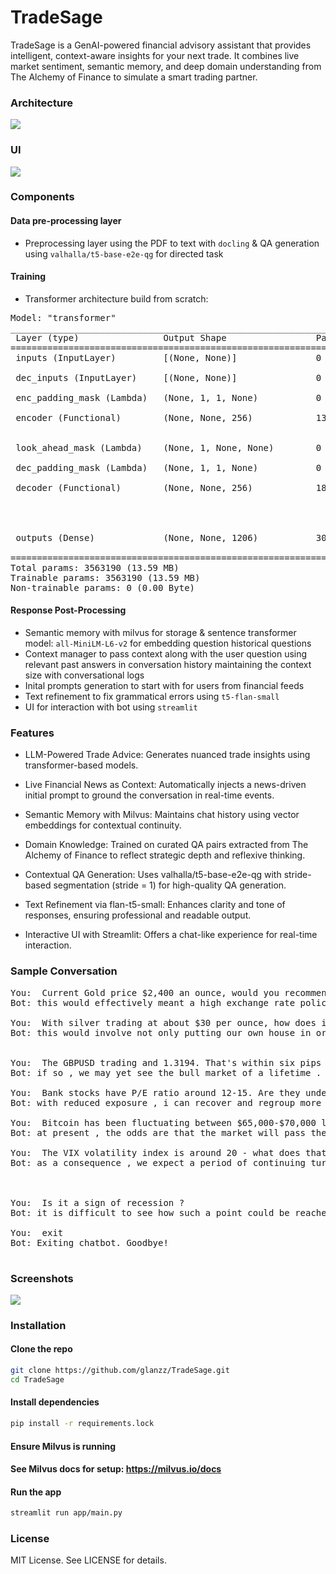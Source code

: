 # TradeSage
TradeSage is a GenAI-powered financial advisory assistant that provides intelligent, context-aware insights for your next trade. It combines live market sentiment, semantic memory, and deep domain understanding from The Alchemy of Finance to simulate a smart trading partner.

### Architecture

<img src="/architecture.png">

### UI
<img src="/ui.png">


### Components
#### Data pre-processing layer
- Preprocessing layer using the PDF to text with `docling` & QA generation using `valhalla/t5-base-e2e-qg` for directed task

#### Training
- Transformer architecture build from scratch:
<pre>
Model: "transformer"
__________________________________________________________________________________________________
 Layer (type)                Output Shape                 Param #   Connected to                  
==================================================================================================
 inputs (InputLayer)         [(None, None)]               0         []                            
                                                                                                  
 dec_inputs (InputLayer)     [(None, None)]               0         []                            
                                                                                                  
 enc_padding_mask (Lambda)   (None, 1, 1, None)           0         ['inputs[0][0]']              
                                                                                                  
 encoder (Functional)        (None, None, 256)            1362944   ['inputs[0][0]',              
                                                                     'enc_padding_mask[0][0]']    
                                                                                                  
 look_ahead_mask (Lambda)    (None, 1, None, None)        0         ['dec_inputs[0][0]']          
                                                                                                  
 dec_padding_mask (Lambda)   (None, 1, 1, None)           0         ['inputs[0][0]']              
                                                                                                  
 decoder (Functional)        (None, None, 256)            1890304   ['dec_inputs[0][0]',          
                                                                     'encoder[0][0]',             
                                                                     'look_ahead_mask[0][0]',     
                                                                     'dec_padding_mask[0][0]']    
                                                                                                  
 outputs (Dense)             (None, None, 1206)           309942    ['decoder[0][0]']             
                                                                                                  
==================================================================================================
Total params: 3563190 (13.59 MB)
Trainable params: 3563190 (13.59 MB)
Non-trainable params: 0 (0.00 Byte)
</pre>

#### Response Post-Processing
- Semantic memory with milvus for storage & sentence transformer model: `all-MiniLM-L6-v2` for embedding question historical questions
- Context manager to pass context along with the user question using relevant past answers in conversation history maintaining the context size with conversational logs
- Inital prompts generation to start with for users from financial feeds
- Text refinement to fix grammatical errors using `t5-flan-small`
- UI for interaction with bot using `streamlit`


### Features
- LLM-Powered Trade Advice: Generates nuanced trade insights using transformer-based models.

- Live Financial News as Context: Automatically injects a news-driven initial prompt to ground the conversation in real-time events.

- Semantic Memory with Milvus: Maintains chat history using vector embeddings for contextual continuity.

- Domain Knowledge: Trained on curated QA pairs extracted from The Alchemy of Finance to reflect strategic depth and reflexive thinking.

- Contextual QA Generation: Uses valhalla/t5-base-e2e-qg with stride-based segmentation (stride = 1) for high-quality QA generation.

- Text Refinement via flan-t5-small: Enhances clarity and tone of responses, ensuring professional and readable output.

- Interactive UI with Streamlit: Offers a chat-like experience for real-time interaction.



### Sample Conversation
<pre>
You:  Current Gold price $2,400 an ounce, would you recommend adding gold to my current portfolio at this price?
Bot: this would effectively meant a high exchange rate policy .

You:  With silver trading at about $30 per ounce, how does it compare to gold as an inflation hedge?
Bot: this would involve not only putting our own house in order but also bringing a new international financial order into existence which is appropriate to the altered circumstances .


You:  The GBPUSD trading and 1.3194. That's within six pips of the high for the day at 1.3200. The high price for the year is also being approached. That level came in at 1.32067 reached on April 3.  Move above that level and a swing area between 1.3221 to 1.3245 would be targeted.
Bot: if so , we may yet see the bull market of a lifetime .

You:  Bank stocks have P/E ratio around 12-15. Are they undervalued under current interest rate environment ? Current intrest rate 7.128%.
Bot: with reduced exposure , i can recover and regroup more easily . i accept the opec agreement as a major event.

You:  Bitcoin has been fluctuating between $65,000-$70,000 lately - is this a good entry point for someone new to crypto?
Bot: at present , the odds are that the market will pass the test , but it would be best not to be exposed while the issus is decided .

You:  The VIX volatility index is around 20 - what does that tell you about market sentiment also the small caps funds have outperformed large cap funds lately.
Bot: as a consequence , we expect a period of continuing turmoil in financial markets , although the focus of attention may shift from the stock market to the currency market and the bond market and , eventually , to the market for precious metals . the ideal of an international currency and an international central bank has few supporters .



You:  Is it a sign of recession ?
Bot: it is difficult to see how such a point could be reached as long as the federal government continues to borrow at the pres ent rate . a negative resolution would involve increasing financial instability , protectionism , a worldwide recessioa , and a flight from financial to liquid assets .

You:  exit
Bot: Exiting chatbot. Goodbye!

</pre>

### Screenshots
<img src="/responses.png">


### Installation

#### Clone the repo
```bash
git clone https://github.com/glanzz/TradeSage.git
cd TradeSage
```

#### Install dependencies
```bash
pip install -r requirements.lock
```

#### Ensure Milvus is running
#### See Milvus docs for setup: https://milvus.io/docs

#### Run the app
```bash
streamlit run app/main.py
```


### License
MIT License. See LICENSE for details.
